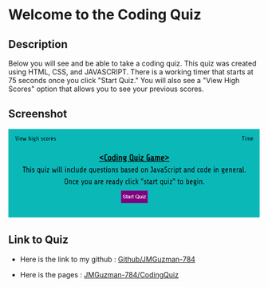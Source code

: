 # Welcome to the Coding Quiz

## Description

Below you will see and be able to take a coding quiz. This quiz was created using HTML, CSS, and JAVASCRIPT. There is a working timer that starts at 75 seconds once you click "Start Quiz." You will also see a "View High Scores" option that allows you to see your previous scores.

## Screenshot

![Coding Quiz.](./assets/images/Quiz_image.png)

## Link to Quiz

* Here is the link to my github : [Github/JMGuzman-784](https://github.com/JMGuzman-784/hw4)

* Here is the pages : [JMGuzman-784/CodingQuiz](https://jmguzman-784.github.io/hw3/)
